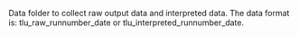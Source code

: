 Data folder to collect raw output data and interpreted data.
The data format is: tlu_raw_runnumber_date or tlu_interpreted_runnumber_date.